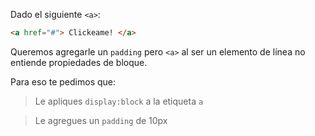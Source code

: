 Dado el siguiente `<a>`:

``` html
<a href="#"> Clickeame! </a>
```

Queremos agregarle un `padding` pero `<a>` al ser un elemento de línea no entiende propiedades de bloque.

Para eso te pedimos que:

> Le apliques `display:block` a la etiqueta `a`

> Le agregues un `padding` de 10px